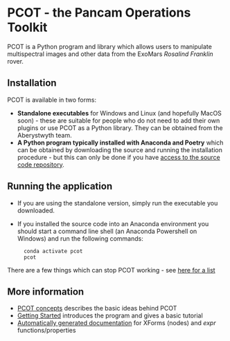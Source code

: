 # PCOT - the Pancam Operations Toolkit

PCOT is a Python program and library which allows users to manipulate 
multispectral images and other data from the ExoMars *Rosalind Franklin* rover.

## Installation
PCOT is available in two forms:

* **Standalone executables** for Windows and Linux (and hopefully MacOS soon) - these are 
suitable for people who do not need to add their own plugins or use PCOT as a Python library.
They can be obtained from the Aberystwyth team.
* **A Python program typically installed with Anaconda and Poetry** which can be obtained by
downloading the source and running the installation procedure - but this can only be done
if you have [access to the source code repository](github.md).

## Running the application

* If you are using the standalone version, simply run the executable you downloaded.
* If you installed the source code into an Anaconda environment you should start a command line shell
(an Anaconda Powershell on Windows) and run the following commands:

        conda activate pcot
        pcot
        
There are a few things which can stop PCOT working - see
[here for a list](github.md#common-runtime-issues)


## More information

* [PCOT concepts](concepts.md) describes the basic ideas behind PCOT
* [Getting Started](gettingstarted.md) introduces the program and gives a basic tutorial
* [Automatically generated documentation](autodocs/index.md) for XForms (nodes) and *expr* functions/properties


